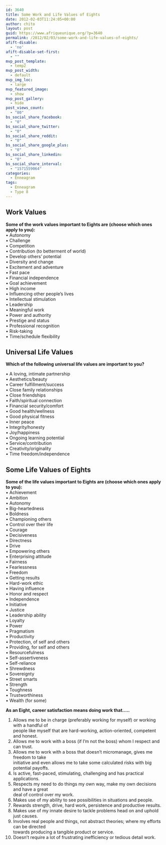 ```yaml
---
id: 3640
title: Some Work and Life Values of Eights
date: 2012-02-03T11:24:05+00:00
author: chito
layout: post
guid: https://www.afriqueunique.org/?p=3640
permalink: /2012/02/03/some-work-and-life-values-of-eights/
afift-disable:
  - 'no'
afift-disable-set-first:
  - ""
mvp_post_template:
  - temp2
mvp_post_width:
  - default
mvp_img_loc:
  - large
mvp_featured_image:
  - show
mvp_post_gallery:
  - hide
post_views_count:
  - "80"
bs_social_share_facebook:
  - "0"
bs_social_share_twitter:
  - "0"
bs_social_share_reddit:
  - "0"
bs_social_share_google_plus:
  - "0"
bs_social_share_linkedin:
  - "0"
bs_social_share_interval:
  - "1571559064"
categories:
  - Enneagram
tags:
  - Enneagram
  - Type 8
---
```

## Work Values

**Some of the work values important to Eights are (choose which ones apply to you):**  
• Autonomy  
• Challenge  
• Competition  
• Contribution (to betterment of world)  
• Develop others’ potential  
• Diversity and change  
• Excitement and adventure  
• Fast pace  
• Financial independence  
• Goal achievement  
• High income  
• Influencing other people’s lives  
• Intellectual stimulation  
• Leadership  
• Meaningful work  
• Power and authority  
• Prestige and status  
• Professional recognition  
• Risk-taking  
• Time/schedule flexibility

## Universal Life Values

**Which of the following universal life values are important to you?**

• A loving, intimate partnership  
• Aesthetics/beauty  
• Career fulfillment/success  
• Close family relationships  
• Close friendships  
• Faith/spiritual connection  
• Financial security/comfort  
• Good health/wellness  
• Good physical fitness  
• Inner peace  
• Integrity/honesty  
• Joy/happiness  
• Ongoing learning potential  
• Service/contribution  
• Creativity/originality  
• Time freedom/independence

## Some Life Values of Eights

**Some of the life values important to Eights are (choose which ones apply to you):**  
• Achievement  
• Ambition  
• Autonomy  
• Big-heartedness  
• Boldness  
• Championing others  
• Control over their life  
• Courage  
• Decisiveness  
• Directness  
• Drive  
• Empowering others  
• Enterprising attitude  
• Fairness  
• Fearlessness  
• Freedom  
• Getting results  
• Hard-work ethic  
• Having influence  
• Honor and respect  
• Independence  
• Initiative  
• Justice  
• Leadership ability  
• Loyalty  
• Power  
• Pragmatism  
• Productivity  
• Protection, of self and others  
• Providing, for self and others  
• Resourcefulness  
• Self-assertiveness  
• Self-reliance  
• Shrewdness  
• Sovereignty  
• Street smarts  
• Strength  
• Toughness  
• Trustworthiness  
• Wealth (for some)

**As an Eight, career satisfaction means doing work that&#8230;..**

1. Allows me to be in charge (preferably working for myself) or working with a handful of  
people like myself that are hard-working, action-oriented, competent and honest.  
2. Allows me to work with a boss (if I’m not the boss) whom I respect and can trust.  
3. Allows me to work with a boss that doesn’t micromanage, gives me freedom to take  
initiative and even allows me to take some calculated risks with big potential payoffs.  
4. Is active, fast-paced, stimulating, challenging and has practical applications.  
5. Respects my need to do things my own way, make my own decisions and have a great  
deal of control over my work.  
6. Makes use of my ability to see possibilities in situations and people.  
7. Rewards strength, drive, hard work, persistence and productive results.  
8. Makes use of my innate desire to tackle problems head on and uphold just causes.  
9. Involves real people and things, not abstract theories; where my efforts can be directed  
towards producing a tangible product or service.  
10. Doesn’t require a lot of frustrating inefficiency or tedious detail work.